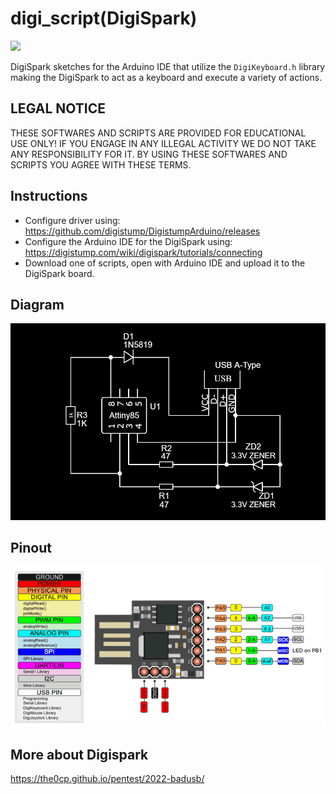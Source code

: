 # digi_script(DigiSpark)   
<img src = 'https://repository-images.githubusercontent.com/463899063/96e0ba5c-6e0b-490a-baca-b2f67006e01b'><img>    

  DigiSpark sketches for the Arduino IDE that utilize the `DigiKeyboard.h` library making the DigiSpark to act as a keyboard and execute a variety of actions.

## LEGAL NOTICE
THESE SOFTWARES AND SCRIPTS ARE PROVIDED FOR EDUCATIONAL USE ONLY! IF YOU ENGAGE IN ANY ILLEGAL ACTIVITY WE DO NOT TAKE ANY RESPONSIBILITY FOR IT. BY USING THESE SOFTWARES AND SCRIPTS YOU AGREE WITH THESE TERMS.

## Instructions
- Configure driver using: https://github.com/digistump/DigistumpArduino/releases
- Configure the Arduino IDE for the DigiSpark using: https://digistump.com/wiki/digispark/tutorials/connecting
- Download one of scripts, open with Arduino IDE and upload it to the DigiSpark board.

## Diagram
<img src = 'https://github.com/the0cp/awesome-badusb/blob/main/diagram.png'><img>

## Pinout
<img src = 'https://github.com/the0cp/awesome-badusb/blob/main/pinout.png'><img>

## More about Digispark
<a href='https://the0cp.github.io/pentest/2022-badusb/'>https://the0cp.github.io/pentest/2022-badusb/</a>
